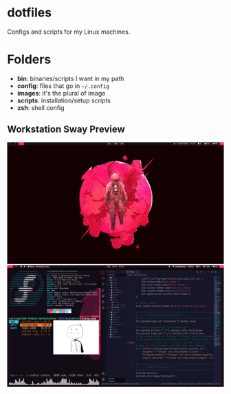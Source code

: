 # dotfiles
Configs and scripts for my Linux machines.

# Folders
- **bin**: binaries/scripts I want in my path
- **config**: files that go in `~/.config`
- **images**: it's the plural of image
- **scripts**: installation/setup scripts
- **zsh**: shell config

## Workstation Sway Preview
<div align=center>
  <img width=800 src="images/sway-desktop.png" alt="Sway desktop preview"/>
  <img width=800 src="images/sway-desktop-active.png" alt="Sway desktop preview with apps"/>
</div>
